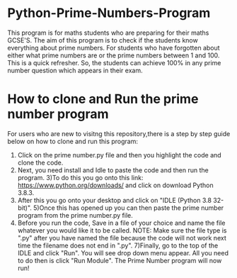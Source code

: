 # Python-Prime-Numbers-Program
This program is for maths students who are preparing for their maths GCSE'S.
The aim of this program is to check if the students know everything about prime numbers.
For students who have forgotten about either what  prime numbers are or the prime numbers between 1 and 100. This is a quick refresher.
So, the students can achieve 100% in any prime number question which appears in their exam.
 
 # How to clone and Run the prime number program 
For users who are new to visitng this repository,there is a step by step guide below on how to clone and run this program:
1) Click on the prime number.py file and then you highlight the code and clone the code.
2) Next, you need install and Idle to paste the code and then run the program. 
3)To do this you go onto this link: https://www.python.org/downloads/ and click on download Python 3.8.3.
4) After this you go onto your desktop and click on "IDLE (Python 3.8 32-bit)".
5)Once this has opened up you can then paste the prime number program from the prime number.py file.
6) Before you run the code, Save in a file of your choice and name the file whatever you would like it to be called.
NOTE: Make sure the file type is ".py" after you have named the file because the code will not work next time the filename does not end in ".py".
7)Finally, go to the top of the IDLE and click "Run". You will see drop down menu appear. All you need to do then is click "Run Module". The Prime Number program will now run!
